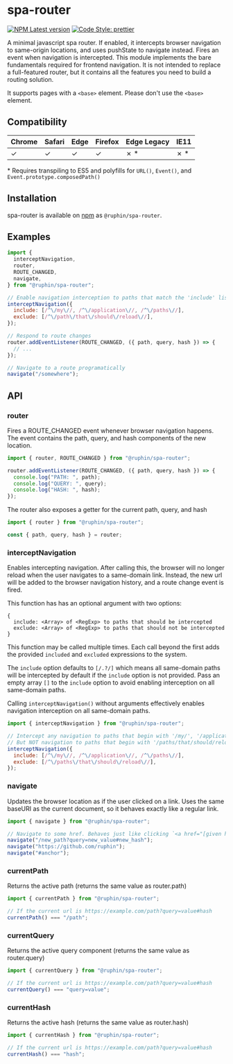# spa-router

[![NPM Latest version](https://img.shields.io/npm/v/@ruphin/spa-router.svg)](https://www.npmjs.com/package/@ruphin/spa-router)
[![Code Style: prettier](https://img.shields.io/badge/code_style-prettier-ff69b4.svg)](https://github.com/prettier/prettier)

A minimal javascript spa router. If enabled, it intercepts browser navigation to same-origin locations, and uses pushState to navigate instead. Fires an event when navigation is intercepted. This module implements the bare fundamentals required for frontend navigation. It is not intended to replace a full-featured router, but it contains all the features you need to build a routing solution.

It supports pages with a `<base>` element. Please don't use the `<base>` element.

## Compatibility

| Chrome | Safari | Edge | Firefox | Edge Legacy | IE11 |
| ------ | ------ | ---- | ------- | ----------- | ---- |
| ✓      | ✓      | ✓    | ✓       | ✗ \*        | ✗ \* |

\* Requires transpiling to ES5 and polyfills for `URL()`, `Event()`, and `Event.prototype.composedPath()`

## Installation

spa-router is available on [npm](https://www.npmjs.com/package/@ruphin/spa-router) as `@ruphin/spa-router`.

## Examples

```javascript
import {
  interceptNavigation,
  router,
  ROUTE_CHANGED,
  navigate,
} from "@ruphin/spa-router";

// Enable navigation interception to paths that match the 'include' list and do not match the 'exclude' list
interceptNavigation({
  include: [/^\/my\//, /^\/application\//, /^\/paths\//],
  exclude: [/^\/path\/that\/should\/reload\//],
});

// Respond to route changes
router.addEventListener(ROUTE_CHANGED, ({ path, query, hash }) => {
  // ...
});

// Navigate to a route programatically
navigate("/somewhere");
```

## API

### router

Fires a ROUTE_CHANGED event whenever browser navigation happens.
The event contains the path, query, and hash components of the new location.

```javascript
import { router, ROUTE_CHANGED } from "@ruphin/spa-router";

router.addEventListener(ROUTE_CHANGED, ({ path, query, hash }) => {
  console.log("PATH: ", path);
  console.log("QUERY: ", query);
  console.log("HASH: ", hash);
});
```

The router also exposes a getter for the current path, query, and hash

```javascript
import { router } from "@ruphin/spa-router";

const { path, query, hash } = router;
```

### interceptNavigation

Enables intercepting navigation. After calling this, the browser will no longer reload when the user navigates to a same-domain link. Instead, the new url will be added to the browser navigation history, and a route change event is fired.

This function has has an optional argument with two options:

    {
      include: <Array> of <RegExp> to paths that should be intercepted
      exclude: <Array> of <RegExp> to paths that should not be intercepted
    }

This function may be called multiple times. Each call beyond the first adds the provided `included` and `excluded` expressions to the system.

The `include` option defaults to `[/.?/]` which means all same-domain paths will be intercepted by default if the `include` option is not provided. Pass an empty array `[]` to the `include` option to avoid enabling interception on all same-domain paths.

Calling `interceptNavigation()` without arguments effectively enables navigation interception on all same-domain paths.

```javascript
import { interceptNavigation } from "@ruphin/spa-router";

// Intercept any navigation to paths that begin with '/my/', '/application/', or '/paths/'
// But NOT navigation to paths that begin with '/paths/that/should/reload/'
interceptNavigation({
  include: [/^\/my\//, /^\/application\//, /^\/paths\//],
  exclude: [/^\/paths\/that\/should\/reload\//],
});
```

### navigate

Updates the browser location as if the user clicked on a link. Uses the same baseURI as the current document, so it behaves exactly like a regular link.

```javascript
import { navigate } from "@ruphin/spa-router";

// Navigate to some href. Behaves just like clicking `<a href="[given href]">`
navigate("/new_path?query=new_value#new_hash");
navigate("https://github.com/ruphin");
navigate("#anchor");
```

### currentPath

Returns the active path (returns the same value as router.path)

```javascript
import { currentPath } from "@ruphin/spa-router";

// If the current url is https://example.com/path?query=value#hash
currentPath() === "/path";
```

### currentQuery

Returns the active query component (returns the same value as router.query)

```javascript
import { currentQuery } from "@ruphin/spa-router";

// If the current url is https://example.com/path?query=value#hash
currentQuery() === "query=value";
```

### currentHash

Returns the active hash (returns the same value as router.hash)

```javascript
import { currentHash } from "@ruphin/spa-router";

// If the current url is https://example.com/path?query=value#hash
currentHash() === "hash";
```
